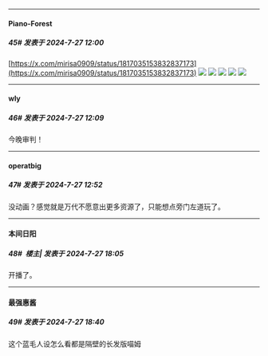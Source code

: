 ﻿
*****

####  Piano-Forest  
##### 45#       发表于 2024-7-27 12:00

[https://x.com/mirisa0909/status/1817035153832837173](https://x.com/mirisa0909/status/1817035153832837173)
<img src="https://p.sda1.dev/18/f12ab37767801d2d0880f86fb18dce27/20240727_115927.jpg" referrerpolicy="no-referrer">
<img src="https://p.sda1.dev/18/dcaaf00be39e24d579b88d6027f4c6d2/20240727_115931.jpg" referrerpolicy="no-referrer">
<img src="https://p.sda1.dev/18/bd3c024d1f5c952d4d1d7177cc66343d/20240727_115936.jpg" referrerpolicy="no-referrer">
<img src="https://p.sda1.dev/18/3756c36916a6d67239c8e36c73f8a731/20240727_115942.jpg" referrerpolicy="no-referrer">
<img src="https://p.sda1.dev/18/f853922751355bdd0246dccd911931f1/20240727_115947.jpg" referrerpolicy="no-referrer">


*****

####  wly  
##### 46#       发表于 2024-7-27 12:09

今晚审判！


*****

####  operatbig  
##### 47#       发表于 2024-7-27 12:52

没动画？感觉就是万代不愿意出更多资源了，只能想点旁门左道玩了。


*****

####  本间日阳  
##### 48#         楼主| 发表于 2024-7-27 18:05

开播了。


*****

####  最强惠酱  
##### 49#       发表于 2024-7-27 18:40

这个蓝毛人设怎么看都是隔壁的长发版喵姆

